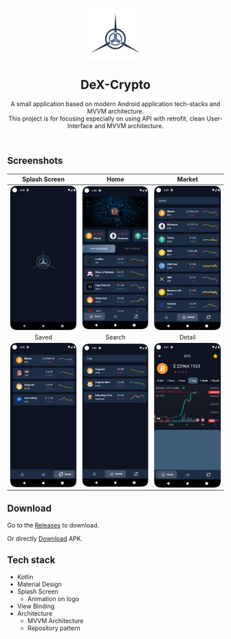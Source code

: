 <p align="center">
  <img src="app/src/main/res/drawable-v24/splash_logo.png" align="center" width="128" height="128" />
<p>

<h1 align="center">DeX-Crypto</h1>

<p align="center">
A small application based on modern Android application tech-stacks and MVVM architecture.<br>This project is for focusing especially on using API with retrofit, clean User-Interface and MVVM architecture. 
</p>
<br>


## Screenshots

|        Splash Screen         |             Home             |            Market            |
|:----------------------------:|:----------------------------:|:----------------------------:|
| ![splash](images/splash.png) |   ![home](images/home.png)   | ![market](images/market.png) |
|            Saved             |            Search            |            Detail            |
|  ![saved](images/saved.png)  | ![search](images/search.png) | ![detail](images/detail.png) |

## Download

Go to the [Releases](https://github.com/deveshp007/DeX-Crypto/releases) to download.

Or directly [Download](https://github.com/deveshp007/DeX-Crypto/releases/download/v1.0.0/dex-crypto.apk) APK.

## Tech stack

- Kotlin
- Material Design
- Splash Screen
  - Animation on logo
- View Binding
- Architecture
  - MVVM Architecture
  - Repository pattern
